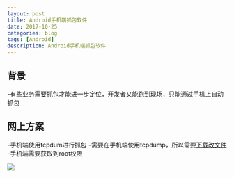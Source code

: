 ```yaml
---
layout: post
title: Android手机端抓包软件
date: 2017-10-25
categories: blog
tags: [Android]
description: Android手机端抓包软件
---
```



## 背景

-有些业务需要抓包才能进一步定位，开发者又能跑到现场，只能通过手机上自动抓包

## 网上方案
-手机端使用tcpdum进行抓包
-需要在手机端使用tcpdump，所以需要[下载改文件](http://oybmb6yjg.bkt.clouddn.com/tcpdump)
-手机端需要获取到root权限

![](http://oybmb6yjg.bkt.clouddn.com/%E6%89%8B%E6%9C%BA%E7%AB%AF%E6%8A%93%E5%8C%85%E6%88%AA%E5%9B%BE.png)
